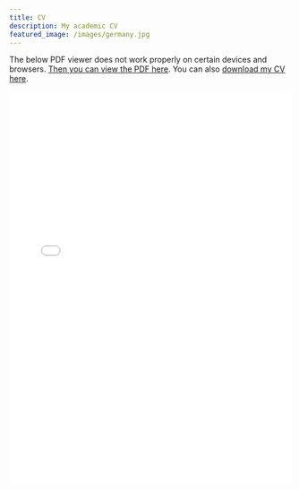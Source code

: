 ```yaml
---
title: CV
description: My academic CV
featured_image: /images/germany.jpg
---
```


The below PDF viewer does not work properly on certain devices and browsers. <a href="https://www.jesperbojeryd.se/images/CV.pdf" target="_blank">Then you can view the PDF here</a>. You can also <a href="https://github.com/bojeryd91/bojeryd91.github.io/raw/main/images/CV.pdf" download>download my CV here</a>. 
<p align="center">
    <iframe src="./images/CV.pdf#toolbar=0&navpanes=0&scrollbar=0#zoom=40" width="100%" height="700px" frameborder="0" webkitallowfullscreen mozallowfullscreen allowfullscreen><p>This browser does not support PDFs. Please download the PDF to view it: <a href="../images/CV.pdf">Download PDF</a>.</p>
</iframe>
</p>

